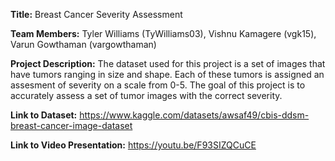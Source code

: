 **Title:** Breast Cancer Severity Assessment

**Team Members:** Tyler Williams (TyWilliams03), Vishnu Kamagere (vgk15), Varun Gowthaman (vargowthaman)

**Project Description:**
The dataset used for this project is a set of images that have tumors ranging in size and shape. Each of these tumors is assigned an assesment of severity on a scale from 0-5. The goal of this project is to accurately assess a set of tumor images with the correct severity.

**Link to Dataset:** https://www.kaggle.com/datasets/awsaf49/cbis-ddsm-breast-cancer-image-dataset

**Link to Video Presentation:** https://youtu.be/F93SIZQCuCE

